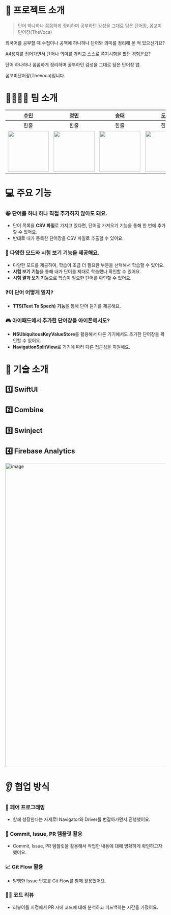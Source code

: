 # 📒 프로젝트 소개

> 단어 하나하나 꼼꼼하게 정리하며 공부하던 감성을 그대로 담은 단어장, 꼼꼬미단어장(TheVoca)

외국어를 공부할 때 수첩이나 공책에 하나하나 단어와 의미를 정리해 본 적 있으신가요?

A4용지를 접어가면서 단어나 의미를 가리고 스스로 쪽지시험을 봤던 경험은요?

단어 하나하나 꼼꼼하게 정리하며 공부하던 감성을 그대로 담은 단어장 앱.

꼼꼬미단어장(TheVoca)입니다.


# 👨‍👩‍👧‍👦 팀 소개
|[수민](https://github.com/steady-on)|[정민](https://github.com/eigen98)|[승태](https://github.com/gxdxt)|[도현](https://github.com/k906506)|[도희](https://github.com/ehvkddl)|
|:----:|:----:|:----:|:----:|:----:|
|한줄|한줄|한줄|한줄|한줄|
|<img src="https://github.com/steady-on.png" width="128">|<img src="https://github.com/eigen98.png" width="128">|<img src="https://github.com/gxdxt.png" width=128>|<img src="https://github.com/k906506.png" width="128">|<img src="https://github.com/ehvkddl.png" width="128">|

# 💻 주요 기능

### 😀 단어를 하나 하나 직접 추가하지 않아도 돼요.

- 단어 목록을 **CSV 파일**로 가지고 있다면, 단어장 가져오기 기능을 통해 한 번에 추가할 수 있어요.
- 반대로 내가 등록한 단어장을 CSV 파일로 추출할 수 있어요.

### 📄 다양한 모드와 시험 보기 기능을 제공해요.

- 다양한 모드를 제공하여, 학습이 조금 더 필요한 부분을 선택해서 학습할 수 있어요.
- **시험 보기 기능**을 통해 내가 단어를 제대로 학습했나 확인할 수 있어요.
- **시험 결과 보기 기능**으로 학습이 필요한 단어를 확인할 수 있어요.

### ❓이 단어 어떻게 읽지?

- **TTS(Text To Spech)** **기능**을 통해 단어 듣기를 제공해요.

### 🎮 아이패드에서 추가한 단어장을 아이폰에서도?

- **NSUbiquitousKeyValueStore**를 활용해서 다른 기기에서도 추가한 단어장을 확인할 수 있어요.
- **NavigationSplitView**로 기기에 따라 다른 접근성을 지원해요.

# **🔨 기술 소개**

## 1️⃣ SwiftUI

## 2️⃣ Combine

## 3️⃣ Swinject

## 4️⃣ Firebase Analytics

<img width="951" alt="image" src="https://user-images.githubusercontent.com/68258365/219521644-e7032137-78ff-4c91-abef-9820f0daf282.png">





# 👂 협업 방식

### 🤝 페어 프로그래밍

- 함께 성장한다는 자세로! Navigator와 Driver를 번갈아가면서 진행했어요.

### 📝 Commit, Issue, PR 템플릿 활용

- Commit, Issue, PR 템플릿을 활용해서 작업한 내용에 대해 명확하게 확인하고자 했어요.

### 📈 Git Flow 활용

- 발행한 Issue 번호를 Git Flow를 함께 활용했어요.

### 💁‍♂️ 코드 리뷰

- 리뷰어를 지정해서 PR 시에 코드에 대해 분석하고 피드백하는 시간을 가졌어요.

